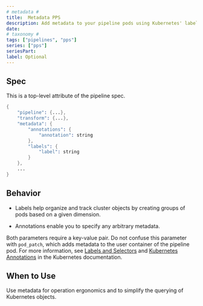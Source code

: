 ```yaml
---
# metadata # 
title:  Metadata PPS
description: Add metadata to your pipeline pods using Kubernetes' labels and annotations.
date: 
# taxonomy #
tags: ["pipelines", "pps"]
series: ["pps"]
seriesPart:
label: Optional
---
```


## Spec 
This is a top-level attribute of the pipeline spec. 

```s
{
    "pipeline": {...},
    "transform": {...},
    "metadata": {
        "annotations": {
            "annotation": string
        },
        "labels": {
            "label": string
        }
    },
    ...
}

```

## Behavior 

- Labels help organize and track cluster objects by creating groups of pods based on a given dimension. 

- Annotations enable you to specify any arbitrary metadata. 


Both parameters require a key-value pair.  Do not confuse this parameter with `pod_patch`, which adds metadata to the user container of the pipeline pod. For more information, see [Labels and Selectors](https://kubernetes.io/docs/concepts/overview/working-with-objects/labels/) and [Kubernetes Annotations](https://kubernetes.io/docs/concepts/overview/working-with-objects/annotations/) in the Kubernetes documentation.


## When to Use 

Use metadata for operation ergonomics and to simplify the querying of Kubernetes objects.